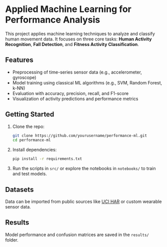 # Applied Machine Learning for Performance Analysis

This project applies machine learning techniques to analyze and classify human movement data. It focuses on three core tasks: **Human Activity Recognition**, **Fall Detection**, and **Fitness Activity Classification**.

## Features

- Preprocessing of time-series sensor data (e.g., accelerometer, gyroscope)  
- Model training using classical ML algorithms (e.g., SVM, Random Forest, k-NN)  
- Evaluation with accuracy, precision, recall, and F1-score  
- Visualization of activity predictions and performance metrics

## Getting Started

1. Clone the repo:  
   ```bash
   git clone https://github.com/yourusername/performance-ml.git
   cd performance-ml
   ````

2. Install dependencies:

   ```bash
   pip install -r requirements.txt
   ```

3. Run the scripts in `src/` or explore the notebooks in `notebooks/` to train and test models.

## Datasets

Data can be imported from public sources like [UCI HAR](https://archive.ics.uci.edu/ml/datasets/human+activity+recognition+using+smartphones) or custom wearable sensor data.

## Results

Model performance and confusion matrices are saved in the `results/` folder.
